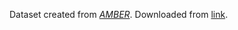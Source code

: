 Dataset created from *[AMBER](https://github.com/junyangwang0410/AMBER)*.
Downloaded from [link](https://drive.google.com/file/d/1MaCHgtupcZUjf007anNl4_MV0o4DjXvl/view).